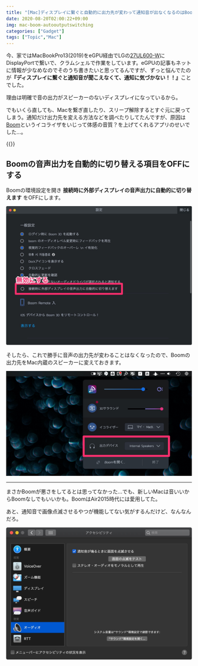 ```yaml
---
title: "[Mac]ディスプレイに繋ぐと自動的に出力先が変わって通知音が出なくなるのはBoomのせいだった..."
date: 2020-08-20T02:00:22+09:00
img: mac-boom-autooutputswitching
categories: ["Gadget"]
tags: ["Topic","Mac"]
---
```


今、家ではMacBookPro13(2019)をeGPU経由でLGの[27UL600-W](https://amzn.to/2Q8pRWS)にDisplayPortで繋いで、クラムシェルで作業をしています。eGPUの記事もネットに情報が少なめなのでそのうち書きたいと思ってるんですが、ずっと悩んでたのが<b>『ディスプレイに繋ぐと通知音が聞こえなくて、通知に気づかない！！』</b>ことでした。

理由は明確で音の出力がスピーカーのないディスプレイになっているから。

でもいくら直しても、Macを繋ぎ直したり、スリープ解除するとすぐ元に戻ってしまう。通知だけ出力先を変える方法などを調べたりしてたんですが、原因は[Boom](https://www.globaldelight.com/boom/)というイコライザをいじって体感の音質？を上げてくれるアプリのせいでした...。

{{<ad>}}

## Boomの音声出力を自動的に切り替える項目をOFFにする

Boomの環境設定を開き **接続時に外部ディスプレイの音声出力に自動的に切り替えます** をOFFにします。

![](../../../images/mac-boom-autooutputswitching-1.jpg)

そしたら、これで勝手に音声の出力先が変わることはなくなったので、Boomの出力先をMac内蔵のスピーカーに変えておきます。

![](../../../images/mac-boom-autooutputswitching-2.jpg)

***

まさかBoomが悪さをしてるとは思ってなかった...でも、新しいMacは音いいからBoomなしでもいいかも。BoomはAir2015時代には愛用してた。

あと、通知音で画像点滅させるやつが機能してない気がするんだけど、なんなんだろ。

![](../../../images/mac-boom-autooutputswitching-3.jpg)